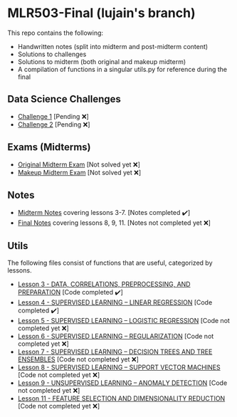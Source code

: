 # MLR503-Final (lujain's branch)

This repo contains the following:

- Handwritten notes (split into midterm and post-midterm content)
- Solutions to challenges
- Solutions to midterm (both original and makeup midterm)
- A compilation of functions in a singular utils.py for reference during the final 

## Data Science Challenges
- [Challenge 1]() \[Pending :x:\]
- [Challenge 2]() \[Pending :x:\]

## Exams (Midterms)
- [Original Midterm Exam]() \[Not solved yet :x:\]
- [Makeup Midterm Exam]() \[Not solved yet :x:\]

## Notes
- [Midterm Notes](https://github.com/DaraVaram/MLR503-Final/blob/lujain/Notes/Midterm%20Notes.pdf) covering lessons 3-7. \[Notes completed :heavy_check_mark:\]
- [Final Notes](https://github.com/DaraVaram/MLR503-Final/blob/main/Chapters/Lesson%204.md) covering lessons 8, 9, 11. \[Notes not completed yet :x:\]

## Utils
The following files consist of functions that are useful, categorized by lessons. 
- [Lesson 3 - DATA, CORRELATIONS, PREPROCESSING, AND PREPARATION](https://github.com/DaraVaram/MLR503-Final/blob/lujain/Utils/3_data_exploration.py) \[Code completed :heavy_check_mark:\]
- [Lesson 4 - SUPERVISED LEARNING – LINEAR REGRESSION](https://github.com/DaraVaram/MLR503-Final/blob/lujain/Utils/4_linear_regression.py) \[Code completed :heavy_check_mark:\]
- [Lesson 5 - SUPERVISED LEARNING – LOGISTIC REGRESSION]() \[Code not completed yet :x:\]
- [Lesson 6 - SUPERVISED LEARNING – REGULARIZATION]() \[Code not completed yet :x:\]
- [Lesson 7 - SUPERVISED LEARNING – DECISION TREES AND TREE ENSEMBLES]() \[Code not completed yet :x:\]
- [Lesson 8 - SUPERVISED LEARNING – SUPPORT VECTOR MACHINES]() \[Code not completed yet :x:\]
- [Lesson 9 - UNSUPERVISED LEARNING – ANOMALY DETECTION]() \[Code not completed yet :x:\]
- [Lesson 11 - FEATURE SELECTION AND DIMENSIONALITY REDUCTION]() \[Code not completed yet :x:\]

